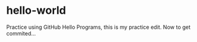 # hello-world
Practice using GitHub
Hello Programs, this is my practice edit. Now to get commited...
